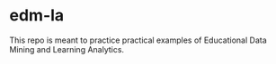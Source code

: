 # edm-la
This repo is meant to practice practical examples of Educational Data Mining and Learning Analytics.
